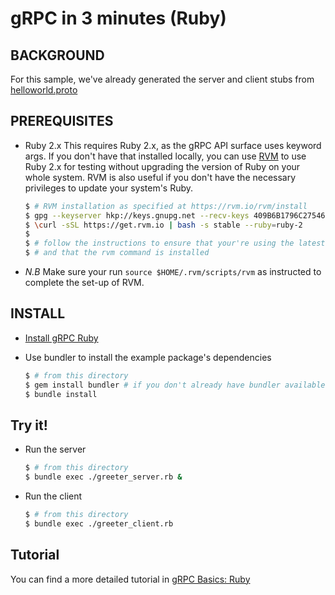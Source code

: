 # gRPC in 3 minutes (Ruby)

## BACKGROUND

For this sample, we've already generated the server and client stubs from [helloworld.proto][]

## PREREQUISITES

- Ruby 2.x
  This requires Ruby 2.x, as the gRPC API surface uses keyword args.
  If you don't have that installed locally, you can use [RVM][] to use Ruby 2.x for testing without upgrading the version of Ruby on your whole system.
  RVM is also useful if you don't have the necessary privileges to update your system's Ruby.

  ```sh
  $ # RVM installation as specified at https://rvm.io/rvm/install
  $ gpg --keyserver hkp://keys.gnupg.net --recv-keys 409B6B1796C275462A1703113804BB82D39DC0E3
  $ \curl -sSL https://get.rvm.io | bash -s stable --ruby=ruby-2
  $
  $ # follow the instructions to ensure that your're using the latest stable version of Ruby
  $ # and that the rvm command is installed
  ```

- _N.B_ Make sure your run `source $HOME/.rvm/scripts/rvm` as instructed to complete the set-up of RVM.

## INSTALL

- [Install gRPC Ruby][]

- Use bundler to install the example package's dependencies

  ```sh
  $ # from this directory
  $ gem install bundler # if you don't already have bundler available
  $ bundle install
  ```

## Try it!

- Run the server

  ```sh
  $ # from this directory
  $ bundle exec ./greeter_server.rb &
  ```

- Run the client

  ```sh
  $ # from this directory
  $ bundle exec ./greeter_client.rb
  ```

## Tutorial

You can find a more detailed tutorial in [gRPC Basics: Ruby][]

[helloworld.proto]: ../protos/helloworld.proto
[rvm]: https://www.rvm.io/
[install grpc ruby]: ../../src/ruby#installation
[grpc basics: ruby]: https://grpc.io/docs/languages/ruby/basics
